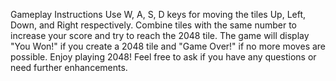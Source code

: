Gameplay Instructions
Use W, A, S, D keys for moving the tiles Up, Left, Down, and Right respectively.
Combine tiles with the same number to increase your score and try to reach the 2048 tile.
The game will display "You Won!" if you create a 2048 tile and "Game Over!" if no more moves are possible.
Enjoy playing 2048! Feel free to ask if you have any questions or need further enhancements.
